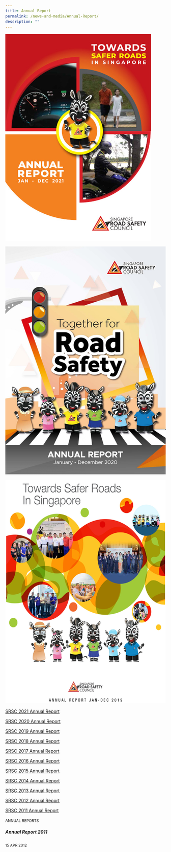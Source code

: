 ```yaml
---
title: Annual Report
permalink: /news-and-media/Annual-Report/
description: ""
---
```

<a href="https://drive.google.com/file/d/1NsYJxiO2W19-YA0pl6YgiH8C8gVb0khY/view?usp=share\_link"><img src="/images/2021.jpg" title="SRSC 2021 Annual Report" alt="SRSC 2021 Annual Report"></a>

<a href="https://drive.google.com/file/d/1roBlWgsmuQgh0GKkZDY4quHWYxvtE963/view?usp=share\_link"><img src="/images/2020.jpg" title="SRSC 2020 Annual Report" alt="SRSC 2020 Annual Report"></a>

<a href="https://drive.google.com/file/d/1eide1EiSAT2_PwMTyDrfe5nJ0_PVtkdJ/view?usp=share_link"><img src="/images/2019.jpg" title="SRSC 2019 Annual Report" alt="SRSC 2019 Annual Report"></a>

[SRSC 2021 Annual Report](https://drive.google.com/file/d/1NsYJxiO2W19-YA0pl6YgiH8C8gVb0khY/view?usp=share_link)

[SRSC 2020 Annual Report](https://drive.google.com/file/d/1roBlWgsmuQgh0GKkZDY4quHWYxvtE963/view?usp=share_link)

[SRSC 2019 Annual Report ](https://drive.google.com/file/d/1eide1EiSAT2_PwMTyDrfe5nJ0_PVtkdJ/view?usp=share_link)

[SRSC 2018 Annual Report](https://drive.google.com/file/d/1wJX9OdEdaOCSiAES5PSe_6HPJqDTInjf/view?usp=share_link)

[SRSC 2017 Annual Report](https://drive.google.com/file/d/1g8hqxIciTVrpar91CjNSTi_Sy5YZ0DAZ/view?usp=share_link)

[SRSC 2016 Annual Report](https://drive.google.com/file/d/1YGJvkTPODveh6P3D-9J4lxPtwoZ2FG0O/view?usp=share_link)

[SRSC 2015 Annual Report](https://drive.google.com/file/d/1wNdQXsDbEAmHObJCliQiEfFj31CfCyHb/view?usp=share_link)

[SRSC 2014 Annual Report](https://drive.google.com/file/d/1hlOMRq6YLHbIQ_HK9cRkqo1Y93FVUr85/view?usp=share_link)

[SRSC 2013 Annual Report](https://drive.google.com/file/d/1VRlcYHxQ1PaTVW1RITcWY80-Yyidewmo/view?usp=share_link)

[SRSC 2012 Annual Report](https://drive.google.com/file/d/1kvVB7dtyAQ8loRzXg21YVFNRcNuIQb5c/view?usp=share_link)

[SRSC 2011 Annual Report](https://drive.google.com/file/d/1eLPXFaDw5EWKx9z-zT9509JVMkQol2IB/view?usp=share_link)

<div class="media-card-plain bg-media-color-3 padding--lg">
                        <div>
                            <small class="has-text-white padding--bottom">ANNUAL REPORTS</small>
                            <h5 class="has-text-white"><b>Annual Report 2011</b></h5>
                        </div>
                        <div class="is-fluid padding--top-md description">
                            <small class="has-text-white is-inline">15 APR 2012</small></div>
                   </div>